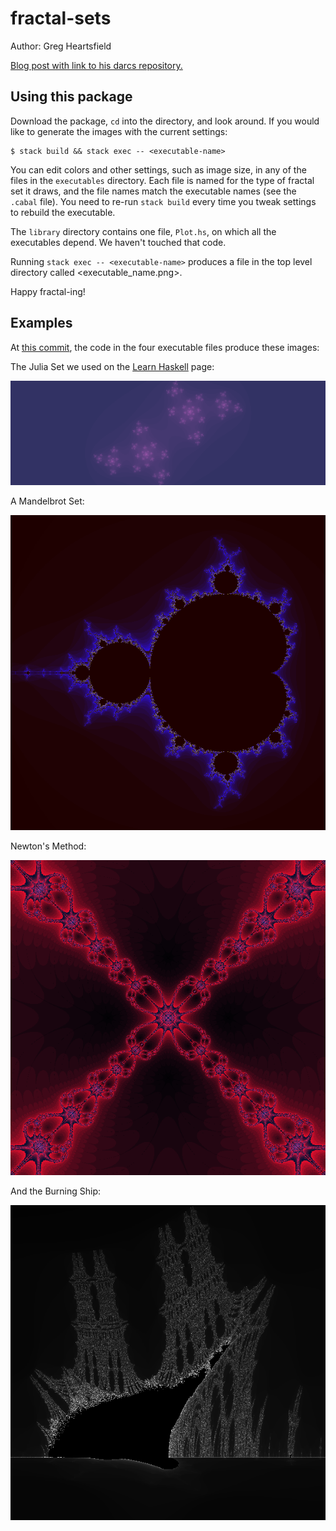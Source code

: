 # fractal-sets

Author: Greg Heartsfield

[Blog post with link to his darcs repository.](https://gregheartsfield.com/fractal-hs/)

## Using this package

Download the package, `cd` into the directory, and look around. If you would like to generate the images with the current settings:

```shell
$ stack build && stack exec -- <executable-name>
```

You can edit colors and other settings, such as image size, in any of the files in the `executables` directory. Each file is named for the type of fractal set it draws, and the file names match the executable names (see the `.cabal` file). You need to re-run `stack build` every time you tweak settings to rebuild the executable.

The `library` directory contains one file, `Plot.hs`, on which all the executables depend. We haven't touched that code.

Running `stack exec -- <executable-name>` produces a file in the top level directory called <executable_name.png>. 

Happy fractal-ing!

## Examples

At [this commit](https://github.com/typeclasses/fractal-sets/commit/7fd97638564237f60afc43f0d41552db72101346), the code in the four executable files produce these images:

The Julia Set we used on the [Learn Haskell](https://typeclasses.com/learn-haskell) page:

![juliaset](https://github.com/typeclasses/fractal-sets/blob/master/images/juliaset.png)

A Mandelbrot Set: 

![mandelbrot](https://github.com/typeclasses/fractal-sets/blob/master/images/mandelbrot.png)

Newton's Method:

![Newton_method](https://github.com/typeclasses/fractal-sets/blob/master/images/newtonm.png)

And the Burning Ship:

![burning_ship](https://github.com/typeclasses/fractal-sets/blob/master/images/burning_ship.png)


